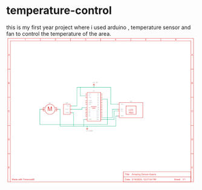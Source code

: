 # temperature-control
this is my first year project where i used arduino , temperature sensor and fan to control the temperature of the area.
![this is the wiring diagram](connection.png)
